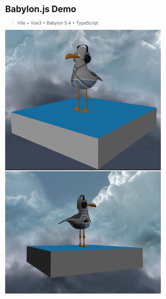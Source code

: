 # Babylon.js Demo

> Vite + Vue3 + Babylon 5.4 + TypeScript


![正面效果图](src/assets/demo/front.png)
![背面效果图](src/assets/demo/back.png)
